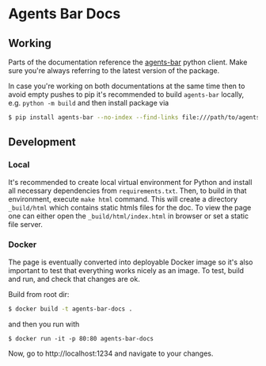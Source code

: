 # Agents Bar Docs

## Working

Parts of the documentation reference the [agents-bar](https://pypi.org/project/agents-bar/) python client.
Make sure you're always referring to the latest version of the package.

In case you're working on both documentations at the same time then to avoid empty pushes to pip
it's recommended to build `agents-bar` locally, e.g. `python -m build` and then install
package via

```sh
$ pip install agents-bar --no-index --find-links file:///path/to/agents-bar-client-python/dist/
```

## Development

### Local

It's recommended to create local virtual environment for Python and install all necessary dependencies from `requirements.txt`.
Then, to build in that environment, execute `make html` command.
This will create a directory `_build/html` which contains static htmls files for the doc.
To view the page one can either open the `_build/html/index.html` in browser or set a static file server.

### Docker

The page is eventually converted into deployable Docker image so it's also important to test that everything works nicely as an image.
To test, build and run, and check that changes are ok.

Build from root dir:
```bash
$ docker build -t agents-bar-docs .
```
and then you run with
```
$ docker run -it -p 80:80 agents-bar-docs
```

Now, go to http://localhost:1234 and navigate to your changes.
